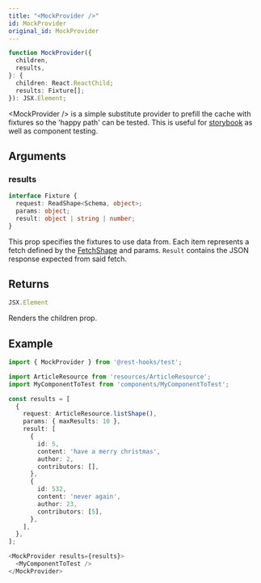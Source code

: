 ```yaml
---
title: "<MockProvider />"
id: MockProvider
original_id: MockProvider
---
```


```typescript
function MockProvider({
  children,
  results,
}: {
  children: React.ReactChild;
  results: Fixture[];
}): JSX.Element;
```

\<MockProvider /\> is a simple substitute provider to prefill the cache with fixtures so the 'happy path'
can be tested. This is useful for [storybook](../guides/storybook.md) as well as component testing.

## Arguments

### results

```typescript
interface Fixture {
  request: ReadShape<Schema, object>;
  params: object;
  result: object | string | number;
}
```

This prop specifies the fixtures to use data from. Each item represents a fetch defined by the
[FetchShape](./FetchShape.md) and params. `Result` contains the JSON response expected from said fetch.

## Returns

```typescript
JSX.Element
```

Renders the children prop.

## Example

```typescript
import { MockProvider } from '@rest-hooks/test';

import ArticleResource from 'resources/ArticleResource';
import MyComponentToTest from 'components/MyComponentToTest';

const results = [
  {
    request: ArticleResource.listShape(),
    params: { maxResults: 10 },
    result: [
      {
        id: 5,
        content: 'have a merry christmas',
        author: 2,
        contributors: [],
      },
      {
        id: 532,
        content: 'never again',
        author: 23,
        contributors: [5],
      },
    ],
  },
];

<MockProvider results={results}>
  <MyComponentToTest />
</MockProvider>
```
